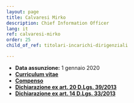 ```yaml
---
layout: page
title: Calvaresi Mirko
description: Chief Information Officer
lang: it
ref: calvaresi-mirko
order: 25
child_of_ref: titolari-incarichi-dirigenziali

---
```


* **Data assunzione:** 1 gennaio 2020
* [**Curriculum vitae**](./curriculum.pdf)
* [**Compenso**](./compenso.pdf)
* [**Dichiarazione ex art. 20 D.Lgs. 39/2013**](./art-20.pdf)
* [**Dichiarazione ex art. 14 D.Lgs. 33/2013**](./art-14.pdf)